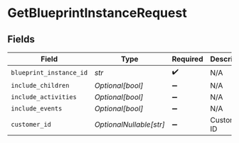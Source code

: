 # GetBlueprintInstanceRequest


## Fields

| Field                   | Type                    | Required                | Description             |
| ----------------------- | ----------------------- | ----------------------- | ----------------------- |
| `blueprint_instance_id` | *str*                   | :heavy_check_mark:      | N/A                     |
| `include_children`      | *Optional[bool]*        | :heavy_minus_sign:      | N/A                     |
| `include_activities`    | *Optional[bool]*        | :heavy_minus_sign:      | N/A                     |
| `include_events`        | *Optional[bool]*        | :heavy_minus_sign:      | N/A                     |
| `customer_id`           | *OptionalNullable[str]* | :heavy_minus_sign:      | Customer ID             |